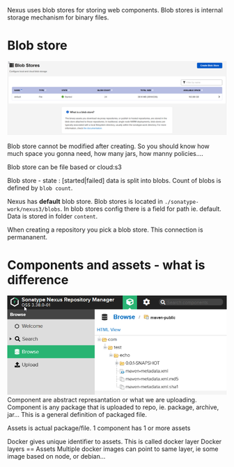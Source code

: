 Nexus uses blob stores for storing web components. Blob stores is internal storage mechanism for binary files. 

# Blob store
![](img/01_blob_store.png)

Blob store cannot be modified after creating. So you should know how much space you gonna need, how many jars, how manny policies....

Blob store can be file based or cloud:s3

Blob store - state : [started|failed]
data is split into blobs. Count of blobs is defined by `blob count`.

Nexus has **default** blob store. Blob stores is located in `./sonatype-work/nexus3/blobs`.
In blob stores config there is a field for path ie. default. Data is stored in folder `content`.

When creating a repository you pick a blob store. This connection is permananent.

# Components and assets - what is difference
![](img/03_component.png)
Component are abstract represantation or what we are uploading.
Component is any package that is uploaded to repo, ie. package, archive, jar... This is a general definition of packaged file.

Assets is actual package/file. 1 component has 1 or more assets

Docker gives unique identifier to assets. This is called docker layer
Docker layers == Assets
Multiple docker images can point to same layer, ie some image based on node, or debian...
